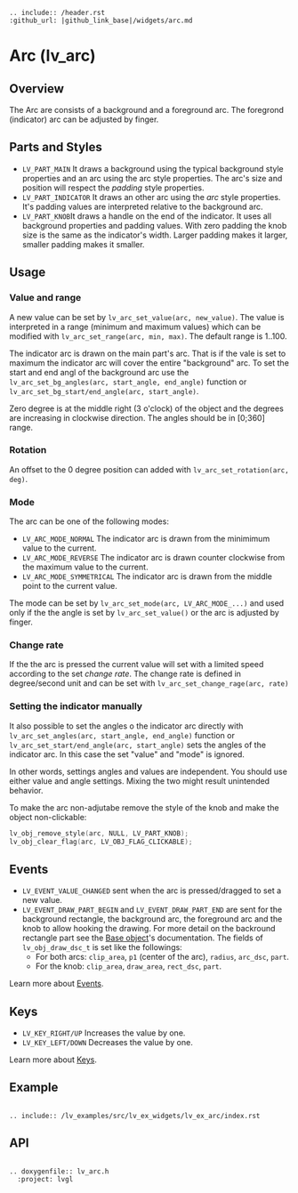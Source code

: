 ```eval_rst
.. include:: /header.rst 
:github_url: |github_link_base|/widgets/arc.md
```
# Arc (lv_arc)

## Overview

The Arc are consists of a background and a foreground arc. The foregrond (indicator) arc can be adjusted by finger.

## Parts and Styles
- `LV_PART_MAIN`  It draws a background using the typical background style properties and an arc using the arc style properties. The arc's size and position will respect the *padding* style properties.
- `LV_PART_INDICATOR` It draws an other arc using the *arc* style properties. It's padding values are interpreted relative to the background arc. 
- `LV_PART_KNOB`It draws a handle on the end of the indicator. It uses all background properties and padding values. With zero padding the knob size is the same as the indicator's width. 
Larger padding makes it larger, smaller padding makes it smaller. 

## Usage

### Value and range

A new value can be set by `lv_arc_set_value(arc, new_value)`. 
The value is interpreted in a range (minimum and maximum values) which can be modified with `lv_arc_set_range(arc, min, max)`.
The default range is 1..100.

The indicator arc is drawn on the main part's arc. That is if the vale is set to maximum the indicator arc will cover the entire "background" arc.
To set the start and end angl of the background arc use  the `lv_arc_set_bg_angles(arc, start_angle, end_angle)` function or `lv_arc_set_bg_start/end_angle(arc, start_angle)`. 

Zero degree is at the middle right (3 o'clock) of the object and the degrees are increasing in clockwise direction.
The angles should be in [0;360] range.

### Rotation

An offset to the 0 degree position can added with `lv_arc_set_rotation(arc, deg)`.

### Mode

The arc can be one of the following modes:
- `LV_ARC_MODE_NORMAL` The indicator arc is drawn from the minimimum value to the current.
- `LV_ARC_MODE_REVERSE` The indicator arc is drawn counter clockwise from the maximum value to the current.
- `LV_ARC_MODE_SYMMETRICAL` The indicator arc is drawn from the middle point to the current value.

The mode can be set by `lv_arc_set_mode(arc, LV_ARC_MODE_...)` and used only if the the angle is set by `lv_arc_set_value()` or the arc is adjusted by finger.

### Change rate
If the the arc is pressed the current value will set with a limited speed according to the set *change rate*. 
The change rate is defined in degree/second unit and can be set with `lv_arc_set_change_rage(arc, rate)`


### Setting the indicator manually
It also possible to set the angles o the indicator arc directly with `lv_arc_set_angles(arc, start_angle, end_angle)` function or `lv_arc_set_start/end_angle(arc, start_angle)` sets the angles of the indicator arc. 
In this case the set "value" and "mode" is ignored.

In other words, settings angles and values are independent. You should use either value and angle settings. Mixing the two might result unintended behavior. 

To make the arc non-adjutabe remove the style of the knob and make the object non-clickable:
```c
lv_obj_remove_style(arc, NULL, LV_PART_KNOB);
lv_obj_clear_flag(arc, LV_OBJ_FLAG_CLICKABLE);
```

## Events
- `LV_EVENT_VALUE_CHANGED` sent when the arc is pressed/dragged to set a new value.
- `LV_EVENT_DRAW_PART_BEGIN` and `LV_EVENT_DRAW_PART_END` are sent for the background rectangle, the background arc, the foreground arc and the knob to allow hooking the drawing. 
For more detail on the backround rectangle part see the [Base object](/widgets/obj#events)'s documentation. The fields of `lv_obj_draw_dsc_t` is set like the followings:
  - For both arcs: `clip_area`, `p1` (center of the arc), `radius`, `arc_dsc`, `part`. 
  - For the knob: `clip_area`, `draw_area`, `rect_dsc`, `part`.


Learn more about [Events](/overview/event).

## Keys
- `LV_KEY_RIGHT/UP` Increases the value by one.
- `LV_KEY_LEFT/DOWN` Decreases the value by one.


Learn more about [Keys](/overview/indev).


## Example

```eval_rst

.. include:: /lv_examples/src/lv_ex_widgets/lv_ex_arc/index.rst

```

## API

```eval_rst

.. doxygenfile:: lv_arc.h
  :project: lvgl

```
